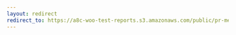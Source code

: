 ```yaml
---
layout: redirect
redirect_to: https://a8c-woo-test-reports.s3.amazonaws.com/public/pr-merge/41961/e2e/index.html
---
```

